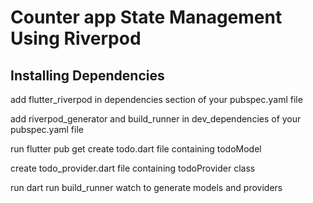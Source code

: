 # Counter app State Management Using Riverpod

## Installing Dependencies
add flutter_riverpod in dependencies section of your pubspec.yaml file

add riverpod_generator and build_runner in dev_dependencies of your pubspec.yaml file

run flutter pub get
create todo.dart file containing todoModel

create todo_provider.dart file containing todoProvider class

run dart run build_runner watch to generate models and providers
 
